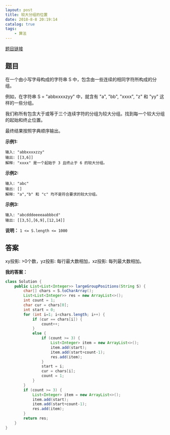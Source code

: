 ```yaml
---
layout: post
title: 较大分组的位置
date: 2018-8-8 20:19:14
catalog: true
tags:
    - 算法
---
```


[题目链接](https://leetcode-cn.com/contest/weekly-contest-83/problems/positions-of-large-groups/)

## 题目

在一个由小写字母构成的字符串 S 中，包含由一些连续的相同字符所构成的分组。

例如，在字符串 S = "abbxxxxzyy" 中，就含有 "a", "bb", "xxxx", "z" 和 "yy" 这样的一些分组。

我们称所有包含大于或等于三个连续字符的分组为较大分组。找到每一个较大分组的起始和终止位置。

最终结果按照字典顺序输出。


**示例1:**

```
输入: "abbxxxxzzy"
输出: [[3,6]]
解释: "xxxx" 是一个起始于 3 且终止于 6 的较大分组。
```

**示例2:**

```
输入: "abc"
输出: []
解释: "a","b" 和 "c" 均不是符合要求的较大分组。
```

**示例3:**

```
输入: "abcdddeeeeaabbbcd"
输出: [[3,5],[6,9],[12,14]]
```


**说明：** `1 <= S.length <= 1000`


## 答案

xy投影: >0个数，yz投影: 每行最大数相加，xz投影: 每列最大数相加。

**我的答案：**

```java
class Solution {
    public List<List<Integer>> largeGroupPositions(String S) {
        char[] chars = S.toCharArray();
        List<List<Integer>> res = new ArrayList<>();
        int count = 1;
        char cur = chars[0];
        int start = 0;
        for (int i=1; i<chars.length; i++) {
            if (cur == chars[i]) {
                count++;
            }
            else {
                if (count >= 3) {
                    List<Integer> item = new ArrayList<>();
                    item.add(start);
                    item.add(start+count-1);
                    res.add(item);
                }
                start = i;
                cur = chars[i];
                count = 1;
            }
        }
        if (count >= 3) {
            List<Integer> item = new ArrayList<>();
            item.add(start);
            item.add(start+count-1);
            res.add(item);
        }
        return res;
    }
}
```